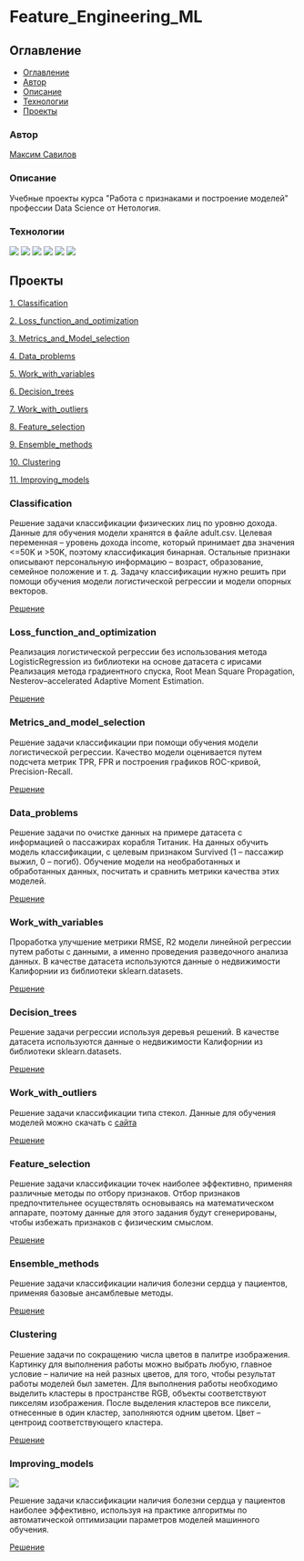 # Feature_Engineering_ML

## Оглавление

- [Оглавление](#оглавление)
- [Автор](#авторы)
- [Описание](#описание)
- [Технологии](#технологии)
- [Проекты](#проекты)

### Автор

[Максим Савилов](https://github.com/msavilov/)

### Описание

Учебные проекты курса "Работа с признаками и построение моделей" профессии Data Science от Нетология.

### Технологии

![](https://img.shields.io/badge/-Python--3.11-blue)
![](https://img.shields.io/badge/-Scikit--Learn-blue)
![](https://img.shields.io/badge/pandas-blue)
![](https://img.shields.io/badge/numpy-blue)
![](https://img.shields.io/badge/matplotlib-blue)
![](https://img.shields.io/badge/seaborn-blue)

## Проекты

  [1. Classification](#classification)
  
  [2. Loss_function_and_optimization](#loss_function_and_optimization)
  
  [3. Metrics_and_Model_selection](#metrics_and_model_selection)
  
  [4. Data_problems](#data_problems)
  
  [5. Work_with_variables](#work_with_variables)
  
  [6. Decision_trees](#decision_trees)
  
  [7. Work_with_outliers](#work_with_outliers)
  
  [8. Feature_selection](#feature_selection)
  
  [9. Ensemble_methods](#ensemble_methods)
  
  [10. Clustering](#clustering)
  
  [11. Improving_models](#improving_models)
  
### Classification
  Решение задачи классификации физических лиц по уровню дохода. Данные для обучения модели хранятся в файле adult.csv.
Целевая переменная – уровень дохода income, который принимает два значения <=50K и >50K, поэтому классификация бинарная. Остальные признаки описывают персональную информацию – возраст, образование, семейное положение и т. д.
Задачу классификации нужно решить при помощи обучения модели логистической регрессии и модели опорных векторов.

  [Решение](https://github.com/msavilov/Feature_Engineering_ML/blob/main/1_Classification/classification.ipynb)
 
### Loss_function_and_optimization
  Реализация логистической регрессии без использования метода LogisticRegression из библиотеки на основе датасета с ирисами
Реализация метода градиентного спуска, Root Mean Square Propagation, Nesterov–accelerated Adaptive Moment Estimation. 

  [Решение](https://github.com/msavilov/Feature_Engineering_ML/blob/main/2_Loss_function_and_optimization/loss_function_and_optimization.ipynb)
    
### Metrics_and_model_selection
  Решение задачи классификации при помощи обучения модели логистической регрессии. Качество модели оценивается путем подсчета метрик TPR, FPR и построения графиков ROC-кривой, Precision-Recall.
  
  [Решение](https://github.com/msavilov/Feature_Engineering_ML/blob/main/3_Metrics_and_Model_selection/metrics_and_model_selection.ipynb)

### Data_problems
  Решение задачи по очистке данных на примере датасета с информацией о пассажирах корабля Титаник. На данных обучить модель классификации, с целевым признаком Survived (1 – пассажир выжил, 0 – погиб). Обучение модели на необработанных и обработанных данных, посчитать и сравнить метрики качества этих моделей.
  
  [Решение](https://github.com/msavilov/Feature_Engineering_ML/blob/main/4_Data_problems/data_problems.ipynb)
 
### Work_with_variables

  Проработка улучшение метрики RMSE, R2 модели линейной регрессии путем работы с данными, а именно проведения разведочного анализа данных. В качестве датасета используются данные о недвижимости Калифорнии из библиотеки sklearn.datasets.
  
  [Решение](https://github.com/msavilov/Feature_Engineering_ML/blob/main/5_Work_with_variables/work_with_variables.ipynb)
  
### Decision_trees

  Решение задачи регрессии используя деревья решений. В качестве датасета используются  данные о недвижимости Калифорнии из библиотеки sklearn.datasets.
  
  [Решение](https://github.com/msavilov/Feature_Engineering_ML/blob/main/6_Decision_trees/decision_trees.ipynb)
  
### Work_with_outliers
  
  Решение задачи классификации типа стекол. Данные для обучения моделей можно скачать с [сайта](https://www.kaggle.com/datasets/uciml/glass)
  
  [Решение](https://github.com/msavilov/Feature_Engineering_ML/blob/main/7_Work_with_outliers/work_with_outliers.ipynb)

### Feature_selection

  Решение задачи классификации точек наиболее эффективно, применяя различные методы по отбору признаков. Отбор признаков предпочтительнее осуществлять основываясь на математическом аппарате, поэтому данные для этого задания будут сгенерированы, чтобы избежать признаков с физическим смыслом.
  
  [Решение](https://github.com/msavilov/Feature_Engineering_ML/blob/main/8_Feature_Selection/feature_selection.ipynb)

### Ensemble_methods

  Решение задачи классификации наличия болезни сердца у пациентов, применяя базовые ансамблевые методы. 
  
  [Решение](https://github.com/msavilov/Feature_Engineering_ML/blob/main/9_Ensemble_methods/ensemble_methods.ipynb)

### Clustering
  
  Решение задачи по сокращению числа цветов в палитре изображения. Картинку для выполнения работы можно выбрать любую, главное условие – наличие на ней разных цветов, для того, чтобы результат работы моделей был заметен.
  Для выполнения работы необходимо выделить кластеры в пространстве RGB, объекты соответствуют пикселям изображения. После выделения кластеров все пиксели, отнесенные в один кластер, заполняются одним цветом. Цвет – центроид соответствующего кластера.
  
  [Решение](https://github.com/msavilov/Feature_Engineering_ML/blob/main/10_Clustering/clustering.ipynb)
  
### Improving_models

  ![](https://img.shields.io/badge/Project%20status%20-in%20process-green)

  Решение задачи классификации наличия болезни сердца у пациентов наиболее эффективно, используя на практике алгоритмы по автоматической оптимизации параметров моделей машинного обучения. 
  
  [Решение](https://github.com/msavilov/Feature_Engineering_ML/blob/main/11_Impoving_models/improving_models.ipynb)
